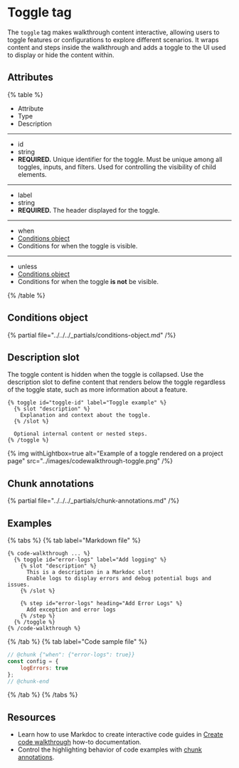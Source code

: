 # Toggle tag

The `toggle` tag makes walkthrough content interactive, allowing users to toggle features or configurations to explore different scenarios.
It wraps content and steps inside the walkthrough and adds a toggle to the UI used to display or hide the content within.

## Attributes

{% table %}

- Attribute
- Type
- Description

---

- id
- string
- **REQUIRED.** Unique identifier for the toggle. Must be unique among all toggles, inputs, and filters. Used for controlling the visibility of child elements.

---

- label
- string
- **REQUIRED.** The header displayed for the toggle.

---

- when
- [Conditions object](#conditions-object)
- Conditions for when the toggle is visible.

---

- unless
- [Conditions object](#conditions-object)
- Conditions for when the toggle **is not** be visible.

{% /table %}

## Conditions object

{% partial file="../../../_partials/conditions-object.md" /%}

## Description slot

The toggle content is hidden when the toggle is collapsed.
Use the description slot to define content that renders below the toggle regardless of the toggle state, such as more information about a feature.

```markdoc {% process=false title="Toggle description slot" %}
{% toggle id="toggle-id" label="Toggle example" %}
  {% slot "description" %}
    Explanation and context about the toggle.
  {% /slot %}

  Optional internal content or nested steps.
{% /toggle %}
```

{% img withLightbox=true alt="Example of a toggle rendered on a project page" src="../images/codewalkthrough-toggle.png" /%}

## Chunk annotations

{% partial file="../../../_partials/chunk-annotations.md" /%}

## Examples

{% tabs %}
{% tab label="Markdown file" %}
```markdoc {% process=false title="Toggle syntax" %}
{% code-walkthrough ... %}
  {% toggle id="error-logs" label="Add logging" %}
    {% slot "description" %}
      This is a description in a Markdoc slot!
      Enable logs to display errors and debug potential bugs and issues.
    {% /slot %}

    {% step id="error-logs" heading="Add Error Logs" %}
      Add exception and error logs
    {% /step %}
  {% /toggle %}
{% /code-walkthrough %}
```
{% /tab %}
{% tab label="Code sample file" %}
```javascript {% title="script.js" %}
// @chunk {"when": {"error-logs": true}}
const config = {
    logErrors: true
};
// @chunk-end
```
{% /tab %}
{% /tabs %}

## Resources

- Learn how to use Markdoc to create interactive code guides in [Create code walkthrough](./create-code-walkthrough.md) how-to documentation.
- Control the highlighting behavior of code examples with [chunk annotations](./index.md#chunk-annotations).
